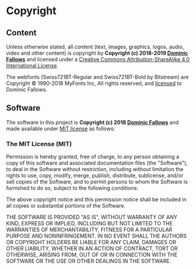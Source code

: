 # Copyright

## Content

Unless otherwise stated, all content (text, images, graphics, logos, audio, video and other content) is copyright by **Copyright (c) 2018-2019 [Dominic Fallows](https://dominicfallows.uk)** and licensed under a [Creative Commons Attribution-ShareAlike 4.0 International License](https://creativecommons.org/licenses/by-sa/4.0/).

The webfonts (Swiss721BT-Regular and Swiss721BT-Bold by Bitstream) are Copyright &#x00A9; 1990-2018 MyFonts Inc, All rights reserved, and [licensed](https://www.myfonts.com/viewlicense?type=web&buildid=3694157) to Dominic Fallows.

## Software

The software in this project is **Copyright (c) 2018 [Dominic Fallows](https://dominicfallows.uk)** and made available under [MIT license](https://opensource.org/licenses/MIT) as follows:

### The MIT License (MIT)

Permission is hereby granted, free of charge, to any person obtaining a copy of this software and associated documentation files (the "Software"), to deal in the Software without restriction, including without limitation the rights to use, copy, modify, merge, publish, distribute, sublicense, and/or sell copies of the Software, and to permit persons to whom the Software is furnished to do so, subject to the following conditions:

The above copyright notice and this permission notice shall be included in all copies or substantial portions of the Software.

THE SOFTWARE IS PROVIDED "AS IS", WITHOUT WARRANTY OF ANY KIND, EXPRESS OR IMPLIED, INCLUDING BUT NOT LIMITED TO THE WARRANTIES OF MERCHANTABILITY, FITNESS FOR A PARTICULAR PURPOSE AND NONINFRINGEMENT. IN NO EVENT SHALL THE AUTHORS OR COPYRIGHT HOLDERS BE LIABLE FOR ANY CLAIM, DAMAGES OR OTHER LIABILITY, WHETHER IN AN ACTION OF CONTRACT, TORT OR OTHERWISE, ARISING FROM, OUT OF OR IN CONNECTION WITH THE SOFTWARE OR THE USE OR OTHER DEALINGS IN THE SOFTWARE.